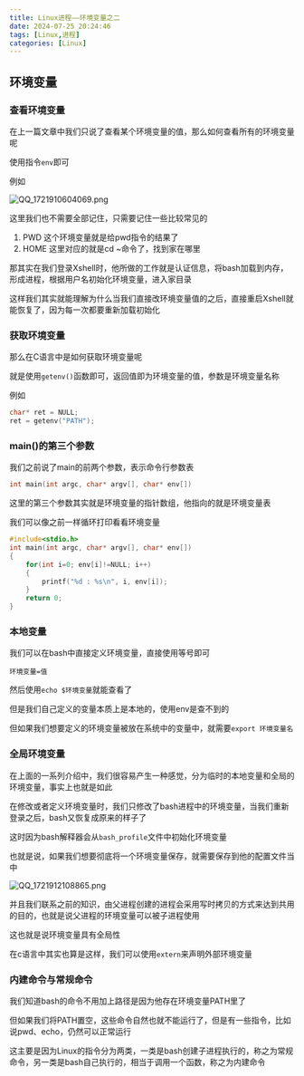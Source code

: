 ```yaml
---
title: Linux进程——环境变量之二
date: 2024-07-25 20:24:46
tags: [Linux,进程]
categories: [Linux]
---
```


## 环境变量

### 查看环境变量

在上一篇文章中我们只说了查看某个环境变量的值，那么如何查看所有的环境变量呢

使用指令`env`即可

例如

![QQ_1721910604069.png](https://s2.loli.net/2024/07/25/TQs5VtrCFxjEinm.png)

这里我们也不需要全部记住，只需要记住一些比较常见的

1. PWD
   这个环境变量就是给pwd指令的结果了
2. HOME
   这里对应的就是cd ~命令了，找到家在哪里

那其实在我们登录Xshell时，他所做的工作就是认证信息，将bash加载到内存，形成进程，根据用户名初始化环境变量，进入家目录

这样我们其实就能理解为什么当我们直接改环境变量值的之后，直接重启Xshell就能恢复了，因为每一次都要重新加载初始化

### 获取环境变量

那么在C语言中是如何获取环境变量呢

就是使用`getenv()`函数即可，返回值即为环境变量的值，参数是环境变量名称

例如

```c
char* ret = NULL;
ret = getenv("PATH");
```

### main()的第三个参数

我们之前说了main的前两个参数，表示命令行参数表

```c
int main(int argc, char* argv[], char* env[])
```

这里的第三个参数其实就是环境变量的指针数组，他指向的就是环境变量表

我们可以像之前一样循环打印看看环境变量

```c
#include<stdio.h>
int main(int argc, char* argv[], char* env[])
{
    for(int i=0; env[i]!=NULL; i++)
    {
        printf("%d : %s\n", i, env[i]);
    }
    return 0;
}
```

### 本地变量

我们可以在bash中直接定义环境变量，直接使用等号即可

`环境变量=值`

然后使用`echo $环境变量`就能查看了

但是我们自己定义的变量本质上是本地的，使用env是查不到的

但如果我们想要定义的环境变量被放在系统中的变量中，就需要`export 环境变量名`

### 全局环境变量

在上面的一系列介绍中，我们很容易产生一种感觉，分为临时的本地变量和全局的环境变量，事实上也就是如此

在修改或者定义环境变量时，我们只修改了bash进程中的环境变量，当我们重新登录之后，bash又恢复成原来的样子了

这时因为bash解释器会从`bash_profile`文件中初始化环境变量

也就是说，如果我们想要彻底将一个环境变量保存，就需要保存到他的配置文件当中

![QQ_1721912108865.png](https://s2.loli.net/2024/07/25/LG48nOC9XNSwkMb.png)

并且我们联系之前的知识，由父进程创建的进程会采用写时拷贝的方式来达到共用的目的，也就是说父进程的环境变量可以被子进程使用

这也就是说环境变量具有全局性

在c语言中其实也算是这样，我们可以使用`extern`来声明外部环境变量

### 内建命令与常规命令

我们知道bash的命令不用加上路径是因为他存在环境变量PATH里了

但如果我们将PATH置空，这些命令自然也就不能运行了，但是有一些指令，比如说pwd、echo，仍然可以正常运行

这主要是因为Linux的指令分为两类，一类是bash创建子进程执行的，称之为常规命令，另一类是bash自己执行的，相当于调用一个函数，称之为内建命令

